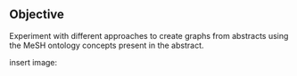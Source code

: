## Objective

Experiment with different approaches to create graphs from abstracts using the MeSH ontology concepts present in the abstract.

insert image: